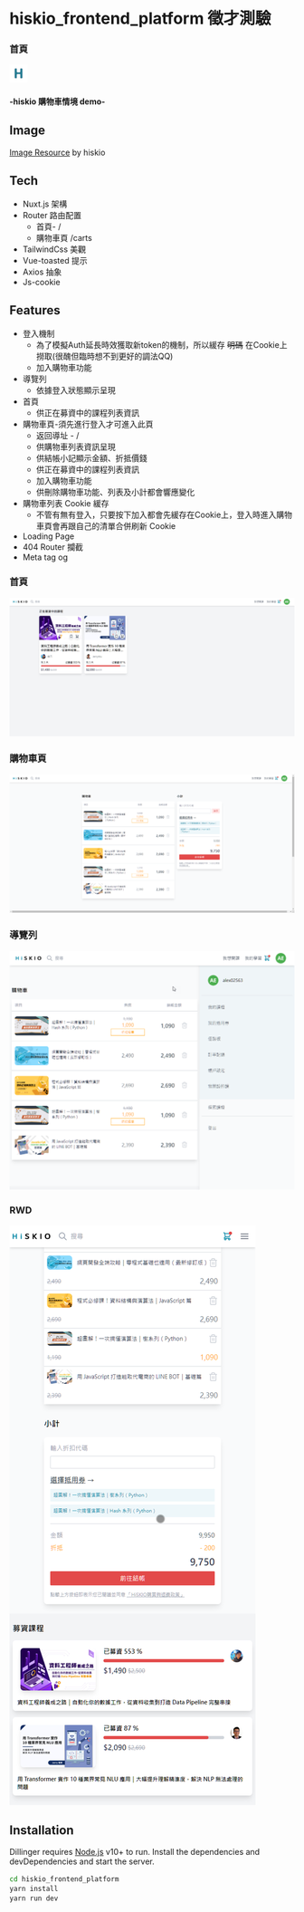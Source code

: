# hiskio_frontend_platform 徵才測驗

### 首頁
![index](./static/favicon.png)

#### -hiskio 購物車情境 demo-
## Image
[Image Resource](https://hiskio.com) by hiskio

## Tech 
- Nuxt.js 架構
- Router 路由配置
  * 首頁- /
  * 購物車頁 /carts
- TailwindCss 美觀
- Vue-toasted 提示
- Axios 抽象
- Js-cookie

## Features
- 登入機制
    * 為了模擬Auth延長時效獲取新token的機制，所以緩存 ~~明碼~~ 在Cookie上撈取(很醜但臨時想不到更好的調法QQ)
    * 加入購物車功能
- 導覽列
    * 依據登入狀態顯示呈現
- 首頁
    * 供正在募資中的課程列表資訊
- 購物車頁-須先進行登入才可進入此頁
    * 返回導址 - /
    * 供購物車列表資訊呈現
    * 供結帳小記顯示金額、折抵價錢
    * 供正在募資中的課程列表資訊
    * 加入購物車功能
    * 供刪除購物車功能、列表及小計都會響應變化
- 購物車列表 Cookie 緩存
    * 不管有無有登入，只要按下加入都會先緩存在Cookie上，登入時進入購物車頁會再跟自己的清單合併刷新 Cookie
- Loading Page
- 404 Router 攔截
- Meta tag og


### 首頁
![index](./static/pc-index.png)

### 購物車頁
![carts](./static/pc-carts.png)

### 導覽列
![carts](./static/pc-navbar.png)

### RWD
![carts](./static/rwed.png)

## Installation
Dillinger requires [Node.js](https://nodejs.org/) v10+ to run.
Install the dependencies and devDependencies and start the server.

```sh
cd hiskio_frontend_platform
yarn install
yarn run dev
```
